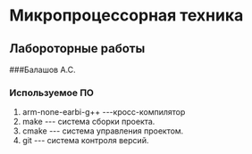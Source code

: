 # Микропроцессорная техника
## Лабороторные работы

###Балашов А.С.

### Используемое ПО
1. arm-none-earbi-g++ ---кросс-компилятор
1. make --- система сборки проекта.
1. cmake --- система управления проектом.
1. git --- система контроля версий.
